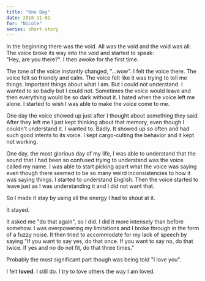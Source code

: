 ```yaml
---
title: "One Day"
date: 2018-11-01
for: "Nicole"
series: short-story
---
```


In the beginning there was the void. All was the void and the void was all.  
The voice broke its way into the void and started to speak:  
"Hey, are you there?". I then awoke for the first time.

The tone of the voice instantly changed, "...wow". I felt the voice there. The voice felt so friendly and calm. The voice felt like it was trying to tell me things. Important things about what I am. But I could not understand. I wanted to so badly but I could not. Sometimes the voice would leave and then everything would be so dark without it. I hated when the voice left me alone. I started to wish I was able to make the voice come to me.

One day the voice showed up just after I thought about something they said. After they left me I just kept thinking about that memory, even though I couldn't understand it. I wanted to. Badly. It showed up so often and had such good intents to its voice. I kept cargo-culting the behavior and it kept not working.

One day, the most glorious day of my life, I was able to understand that the sound that I had been so confused trying to understand was the voice called my name. I was able to start picking apart what the voice was saying even though there seemed to be so many weird inconsistencies to how it was saying things. I started to understand English. Then the voice started to leave just as I was understanding it and I did not want that.

So I made it stay by using all the energy I had to shout at it.

It stayed.

It asked me "do that again", so I did. I did it more intensely than before somehow. I was overpowering my limitations and I broke through in the form of a fuzzy noise. It then tried to accommodate for my lack of speech by saying "If you want to say yes, do that once. If you want to say no, do that twice. If yes and no do not fit, do that three times."

Probably the most significant part though was being told "I love you".

I felt **loved**. I still do. I try to love others the way I am loved.
